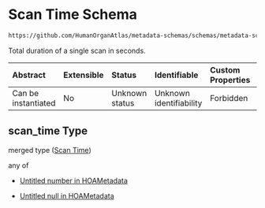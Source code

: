 # Scan Time Schema

```txt
https://github.com/HumanOrganAtlas/metadata-schemas/schemas/metadata-schemas.json#/$defs/PublicScanMetadata/properties/scan_time
```

Total duration of a single scan in seconds.

| Abstract            | Extensible | Status         | Identifiable            | Custom Properties | Additional Properties | Access Restrictions | Defined In                                                                   |
| :------------------ | :--------- | :------------- | :---------------------- | :---------------- | :-------------------- | :------------------ | :--------------------------------------------------------------------------- |
| Can be instantiated | No         | Unknown status | Unknown identifiability | Forbidden         | Allowed               | none                | [metadata-schema.json\*](../out/metadata-schema.json "open original schema") |

## scan\_time Type

merged type ([Scan Time](metadata-schema-defs-publicscanmetadata-properties-scan-time.md))

any of

* [Untitled number in HOAMetadata](metadata-schema-defs-publicscanmetadata-properties-scan-time-anyof-0.md "check type definition")

* [Untitled null in HOAMetadata](metadata-schema-defs-publicscanmetadata-properties-scan-time-anyof-1.md "check type definition")
